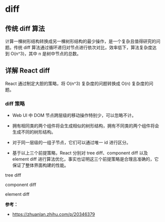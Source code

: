 <!--
 * @Description: In User Settings Edit
 * @Author: your name
 * @Date: 2019-09-19 20:18:42
 * @LastEditTime: 2019-09-19 20:25:47
 * @LastEditors: Please set LastEditors
 -->
# diff

## 传统 diff 算法  
  计算一棵树形结构转换成另一棵树形结构的最少操作，是一个复杂且值得研究的问题。传统 diff 算法通过循环递归对节点进行依次对比，效率低下，算法复杂度达到 O(n^3)，其中 n 是树中节点的总数。

## 详解 React diff
  React 通过制定大胆的策略，将 O(n^3) 复杂度的问题转换成 O(n) 复杂度的问题。

  
### diff 策略
- Web UI 中 DOM 节点跨层级的移动操作特别少，可以忽略不计。

- 拥有相同类的两个组件将会生成相似的树形结构，拥有不同类的两个组件将会生成不同的树形结构。

- 对于同一层级的一组子节点，它们可以通过唯一 id 进行区分。

- 基于以上三个前提策略，React 分别对 tree diff、component diff 以及 element diff 进行算法优化，事实也证明这三个前提策略是合理且准确的，它保证了整体界面构建的性能。


tree diff

component diff

element diff


**参考：**
- <https://zhuanlan.zhihu.com/p/20346379>